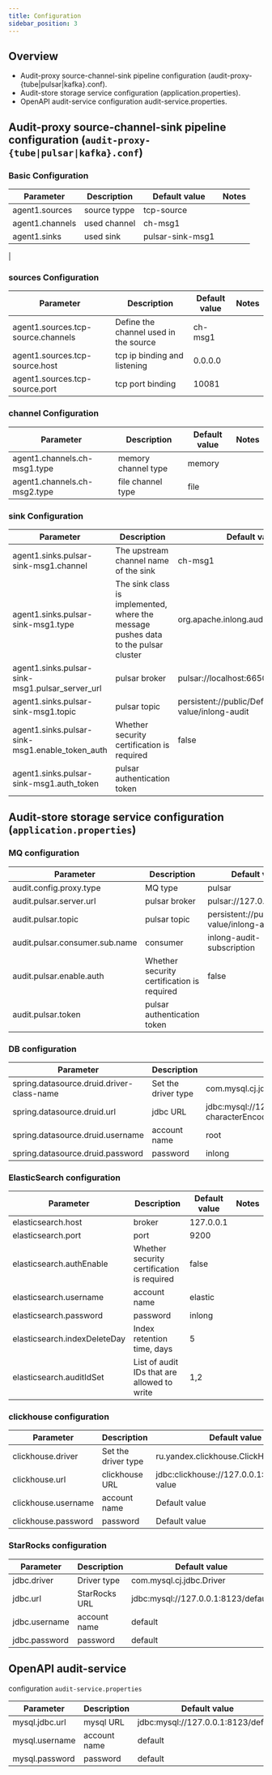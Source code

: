 ```yaml
---
title: Configuration 
sidebar_position: 3
---
```


## Overview

* Audit-proxy source-channel-sink pipeline configuration (audit-proxy-{tube|pulsar|kafka}.conf).
* Audit-store storage service configuration (application.properties).
* OpenAPI audit-service configuration audit-service.properties.

## Audit-proxy source-channel-sink pipeline configuration (`audit-proxy-{tube|pulsar|kafka}.conf`)

### Basic Configuration

| Parameter                         | Description                                        | Default value                                                | Notes                                                   |
|----------------------------|---------------------------------------------|-------------------------------------------------------|--------------------------------------------------------|
| agent1.sources     | source  typpe  |    tcp-source                                            |                                                        |
| agent1.channels            | used channel                         | ch-msg1                                             |                                                        |
| agent1.sinks      | used sink | pulsar-sink-msg1                                            |                                                        |
|

### sources Configuration

| Parameter                       | Description               | Default value  | Notes                                        |
|---------------------------|--------------------|-------|---------------------------------------------|
| agent1.sources.tcp-source.channels | Define the channel used in the source  | ch-msg1  |                                            |
| agent1.sources.tcp-source.host | tcp ip binding and listening  | 0.0.0.0  |                                            |
| agent1.sources.tcp-source.port         | tcp port binding  | 10081   | |

### channel Configuration

| Parameter                       | Description                      | Default value | Notes |
|--------------------------|----------------------------|------|-----|
| agent1.channels.ch-msg1.type     | memory channel type   | memory    |     |
| agent1.channels.ch-msg2.type  | file channel type | file   |     |

### sink Configuration

| Parameter                     | Description                            | Default value | Notes |
|------------------------|----------------------------------|-------|-----|
| agent1.sinks.pulsar-sink-msg1.channel | The upstream channel name of the sink               | ch-msg1 |     |
| agent1.sinks.pulsar-sink-msg1.type  | The sink class is implemented, where the message pushes data to the pulsar cluster        | org.apache.inlong.audit.sink.PulsarSink     |     |
| agent1.sinks.pulsar-sink-msg1.pulsar_server_url    | pulsar broker            | pulsar://localhost:6650     |     |
| agent1.sinks.pulsar-sink-msg1.topic    | pulsar topic | persistent://public/Default value/inlong-audit     |     |
| agent1.sinks.pulsar-sink-msg1.enable_token_auth    | Whether security certification is required | false     |     |
| agent1.sinks.pulsar-sink-msg1.auth_token    | pulsar authentication token |      |     |

## Audit-store storage service configuration (`application.properties`)

### MQ configuration

| Parameter                         | Description                                        | Default value                                                | Notes                                                   |
|----------------------------|---------------------------------------------|-------------------------------------------------------|--------------------------------------------------------|
| audit.config.proxy.type     | MQ type  |    pulsar                                            |                                                        |
| audit.pulsar.server.url           | pulsar broker                         | pulsar://127.0.0.1:6650                                             |                                                        |
| audit.pulsar.topic      | pulsar topic | persistent://public/Default value/inlong-audit                                            |                                                        |
| audit.pulsar.consumer.sub.name      | consumer | inlong-audit-subscription                                           |                                                        |
| audit.pulsar.enable.auth      | Whether security certification is required | false                                            |                                                        |
| audit.pulsar.token      | pulsar authentication token  |                                            |                                                        |

### DB configuration

| Parameter                       | Description               | Default value  | Notes                                        |
|---------------------------|--------------------|-------|---------------------------------------------|
| spring.datasource.druid.driver-class-name | Set the driver type  | com.mysql.cj.jdbc.Driver  |                                            |
| spring.datasource.druid.url| jdbc URL | jdbc:mysql://127.0.0.1:3306/apache_inlong_audit?characterEncoding=utf8&useSSL=false&serverTimezone=GMT%2b8&rewriteBatchedStatements=true&allowMultiQueries=true&zeroDateTimeBehavior=CONVERT_TO_NULL&allowPublicKeyRetrieval=true |                                            |
| spring.datasource.druid.username         | account name  | root   | |
| spring.datasource.druid.password         | password  | inlong   | |

### ElasticSearch configuration

| Parameter                       | Description                      | Default value | Notes |
|--------------------------|----------------------------|------|-----|
| elasticsearch.host     | broker   | 127.0.0.1    |     |
| elasticsearch.port  | port  | 9200   |     |
| elasticsearch.authEnable  | Whether security certification is required  | false   |     |
| elasticsearch.username  | account name  | elastic   |     |
| elasticsearch.password  | password  | inlong   |     |
| elasticsearch.indexDeleteDay  | Index retention time, days  | 5   |     |
| elasticsearch.auditIdSet | List of audit IDs that are allowed to write  | 1,2   |     |

### clickhouse configuration

| Parameter                       | Description               | Default value  | Notes                                        |
|---------------------------|--------------------|-------|---------------------------------------------|
| clickhouse.driver | Set the driver type  | ru.yandex.clickhouse.ClickHouseDriver  |                                            |
| clickhouse.url| clickhouse URL | jdbc:clickhouse://127.0.0.1:8123/Default value |                                            |
| clickhouse.username         | account name  | Default value   | |
| clickhouse.password         | password  | Default value   | |

### StarRocks configuration

| Parameter                  | Description   | Default value   | Notes                                        |
|---------------------|---------------|-----------------|---------------------------------------------|
| jdbc.driver         | Driver type   | com.mysql.cj.jdbc.Driver |                                            |
| jdbc.url      | StarRocks URL | jdbc:mysql://127.0.0.1:8123/default |                                            |
| jdbc.username | account name           | default         | |
| jdbc.password | password            | default         | |

## OpenAPI audit-service
configuration `audit-service.properties`

| Parameter                | Description  | Default value  | Notes                                        |
|-------------------|--------------|-------|---------------------------------------------|
| mysql.jdbc.url    | mysql URL    | jdbc:mysql://127.0.0.1:8123/default |                                            |
| mysql.username    | account name | default   | |
| mysql.password    | password     | default   | |